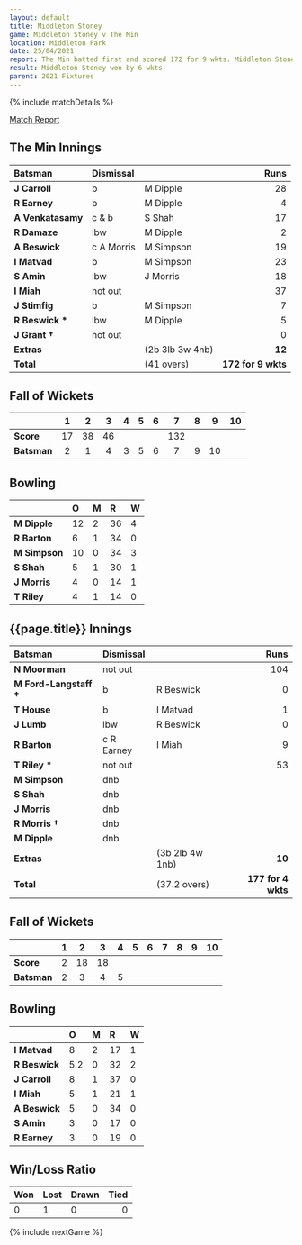 ```yaml
---
layout: default
title: Middleton Stoney
game: Middleton Stoney v The Min
location: Middleton Park
date: 25/04/2021
report: The Min batted first and scored 172 for 9 wkts. Middleton Stoney made 177-4 in reply
result: Middleton Stoney won by 6 wkts
parent: 2021 Fixtures
---
```


{% include matchDetails %}

[Match Report](https://www.middletonstoneycc.co.uk/club-news/2021/mscc-v-the-min-2021/)

## The Min Innings

| Batsman | Dismissal | | Runs |
|:---|:---|---|---:|
| **J Carroll** | b | M Dipple | 28 | 
| **R Earney** | b | M Dipple | 4 | 
| **A Venkatasamy** | c & b | S Shah | 17 | 
| **R Damaze** | lbw | M Dipple | 2 | 
| **A Beswick** | c A Morris  | M Simpson | 19 | 
| **I Matvad** | b | M Simpson | 23 | 
| **S Amin** | lbw | J Morris | 18 | 
| **I Miah** | not out |  | 37 | 
| **J Stimfig** | b | M Simpson | 7 | 
| **R Beswick &#42;** | lbw | M Dipple | 5 | 
| **J Grant &#8224;** | not out |  | 0 | 
| **Extras** | | (2b 3lb 3w 4nb) | **12** | 
| **Total** | | (41 overs) | **172 for 9 wkts** | 

## Fall of Wickets

| | 1 | 2 | 3 | 4 | 5 | 6 | 7 | 8 | 9 | 10 |
|---|:---:|:---:|:---:|:---:|:---:|:---:|:---:|:---:|:---:|:---:|
| **Score** | 17 | 38 | 46 |  |  |  | 132 |  |  |  | 
| **Batsman** | 2 | 1 | 4 | 3 | 5 | 6 | 7 | 9 | 10 |  | 

## Bowling

| | O | M | R | W |
|---|:---|:---|:---|:---|
| **M Dipple** | 12 | 2 | 36 | 4 | 
| **R Barton** | 6 | 1 | 34 | 0 | 
| **M Simpson** | 10 | 0 | 34 | 3 | 
| **S Shah** | 5 | 1 | 30 | 1 | 
| **J Morris** | 4 | 0 | 14 | 1 |
| **T Riley** | 4 | 1 | 14 | 0 |

## {{page.title}} Innings

| Batsman | Dismissal | | Runs |
|:---|:---|---|---:|
| **N Moorman** | not out |  | 104 | 
| **M Ford-Langstaff &#8224;** | b | R Beswick | 0 | 
| **T House** | b | I Matvad | 1 | 
| **J Lumb** | lbw | R Beswick | 0 | 
| **R Barton** | c R Earney | I Miah | 9 | 
| **T Riley &#42;** | not out |  | 53 | 
| **M Simpson** | dnb |  |  | 
| **S Shah** | dnb |  |  | 
| **J Morris** | dnb |  |  | 
| **R Morris &#8224;** | dnb |  |  | 
| **M Dipple** | dnb | |  | 
| **Extras** | | (3b 2lb 4w 1nb) | **10** | 
| **Total** | | (37.2 overs) | **177 for 4 wkts** | 


## Fall of Wickets

| | 1 | 2 | 3 | 4 | 5 | 6 | 7 | 8 | 9 | 10 |
|---|:---:|:---:|:---:|:---:|:---:|:---:|:---:|:---:|:---:|:---:|
| **Score** | 2 | 18 | 18 |  |  |  |  |  |  |  |
| **Batsman** | 2 | 3 | 4 | 5 |  |  |  |  |  |  |

## Bowling

| | O | M | R | W |
|---|:---|:---|:---|:---|
| **I Matvad** | 8 | 2 | 17 | 1 | 
| **R Beswick** | 5.2 | 0 | 32 | 2 | 
| **J Carroll** | 8 | 1 | 37 | 0 | 
| **I Miah** | 5 | 1 | 21 | 1 |
| **A Beswick** | 5 | 0 | 34 | 0 | 
| **S Amin** | 3 | 0 | 17 | 0 | 
| **R Earney** | 3 | 0 | 19 | 0 | 

## Win/Loss Ratio

| Won | Lost | Drawn | Tied |
|:---|:---|:---|---:|
| 0 | 1 | 0 | 0 |

{% include nextGame %}